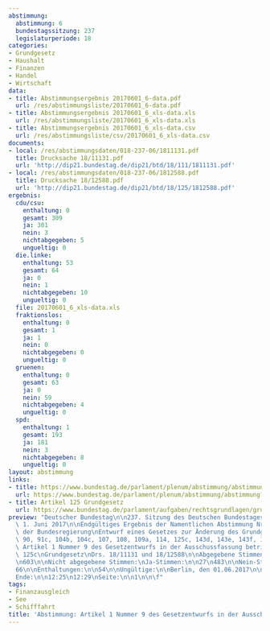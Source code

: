 ```yaml
---
abstimmung:
  abstimmung: 6
  bundestagssitzung: 237
  legislaturperiode: 18
categories:
- Grundgesetz
- Haushalt
- Finanzen
- Handel
- Wirtschaft
data:
- title: Abstimmungsergebnis 20170601_6-data.pdf
  url: /res/abstimmungsliste/20170601_6-data.pdf
- title: Abstimmungsergebnis 20170601_6_xls-data.xls
  url: /res/abstimmungsliste/20170601_6_xls-data.xls
- title: Abstimmungsergebnis 20170601_6_xls-data.csv
  url: /res/abstimmungsliste/csv/20170601_6_xls-data.csv
documents:
- local: /res/abstimmungsdaten/018-237-06/1811131.pdf
  title: Drucksache 18/11131.pdf
  url: 'http://dip21.bundestag.de/dip21/btd/18/111/1811131.pdf'
- local: /res/abstimmungsdaten/018-237-06/1812588.pdf
  title: Drucksache 18/12588.pdf
  url: 'http://dip21.bundestag.de/dip21/btd/18/125/1812588.pdf'
ergebnis:
  cdu/csu:
    enthaltung: 0
    gesamt: 309
    ja: 301
    nein: 3
    nichtabgegeben: 5
    ungueltig: 0
  die.linke:
    enthaltung: 53
    gesamt: 64
    ja: 0
    nein: 1
    nichtabgegeben: 10
    ungueltig: 0
  file: 20170601_6_xls-data.xls
  fraktionslos:
    enthaltung: 0
    gesamt: 1
    ja: 1
    nein: 0
    nichtabgegeben: 0
    ungueltig: 0
  gruenen:
    enthaltung: 0
    gesamt: 63
    ja: 0
    nein: 59
    nichtabgegeben: 4
    ungueltig: 0
  spd:
    enthaltung: 1
    gesamt: 193
    ja: 181
    nein: 3
    nichtabgegeben: 8
    ungueltig: 0
layout: abstimmung
links:
- title: https://www.bundestag.de/parlament/plenum/abstimmung/abstimmung?id=466
  url: https://www.bundestag.de/parlament/plenum/abstimmung/abstimmung?id=466
- title: Artikel 125 Grundgesetz
  url: https://www.bundestag.de/parlament/aufgaben/rechtsgrundlagen/grundgesetz/gg_11/245152#125
preview: "Deutscher Bundestag\n\n237. Sitzung des Deutschen Bundestages\nam Donnerstag,\
  \ 1. Juni 2017\n\nEndgültiges Ergebnis der Namentlichen Abstimmung Nr. 6\n\nGesetzentwurf\
  \ der Bundesregierung\nEntwurf eines Gesetzes zur Änderung des Grundgesetzes\n(Artikel\
  \ 90, 91c, 104b, 104c, 107, 108, 109a, 114, 125c, 143d, 143e, 143f, 143g)\nhier:\
  \ Artikel 1 Nummer 9 des Gesetzentwurfs in der Ausschussfassung betrifft Artikel\
  \ 125c\nGrundgesetz\nDrs. 18/11131 und 18/12588\n\nAbgegebene Stimmen insgesamt:\n\
  \n603\n\nNicht abgegebene Stimmen:\nJa-Stimmen:\n\n27\n483\n\nNein-Stimmen:\n\n\
  66\n\nEnthaltungen:\n\n54\n\nUngültige:\n\nBerlin, den 01.06.2017\n\n0\n\nBeginn:\n\
  Ende:\n\n12:25\n12:29\nSeite:\n\n1\n\n\f"
tags:
- Finanzausgleich
- See
- Schifffahrt
title: 'Abstimmung: Artikel 1 Nummer 9 des Gesetzentwurfs in der Ausschussfassung betrifft Artikel 125c Grundgesetz'
---
```

